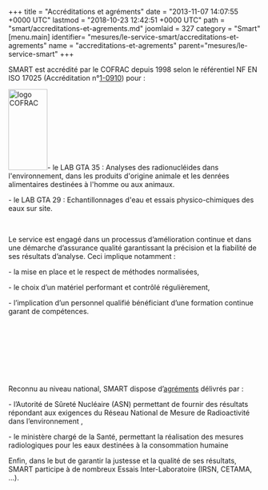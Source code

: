 +++
title = "Accréditations et agréments"
date = "2013-11-07 14:07:55 +0000 UTC"
lastmod = "2018-10-23 12:42:51 +0000 UTC"
path = "smart/accreditations-et-agrements.md"
joomlaid = 327
category = "Smart"
[menu.main]
  identifier= "mesures/le-service-smart/accreditations-et-agrements"
  name = "accreditations-et-agrements"
  parent="mesures/le-service-smart"
+++
<p>SMART est accrédité par le COFRAC depuis 1998 selon le référentiel NF EN ISO 17025 (Accréditation n°<a href="http://www.cofrac.fr/annexes/sect1/1-0910.pdf">1-0910</a>) pour :</p>
<p><img src="images/SMART/logo_COFRAC.png" alt="logo COFRAC" width="78" height="162"/>- le LAB GTA 35 : Analyses des radionucléides dans l'environnement, dans les produits d'origine animale et les denrées alimentaires destinées à l'homme ou aux animaux.</p>
<p>- le LAB GTA 29 : Echantillonnages d'eau et essais physico-chimiques des eaux sur site.</p>
<p> </p>
<p>Le service est engagé dans un processus d’amélioration continue et dans une démarche d’assurance qualité garantissant la précision et la fiabilité de ses résultats d’analyse. Ceci implique notamment :</p>
<p>- la mise en place et le respect de méthodes normalisées,</p>
<p>- le choix d’un matériel performant et contrôlé régulièrement,</p>
<p>- l’implication d’un personnel qualifié bénéficiant d’une formation continue garant de compétences.</p>
<p> </p>
<p> </p>
<p> </p>
<p> </p>
<p><span>Reconnu au niveau national, SMART dispose d’<a href="images/SMART/liste_agrements_au_03-07-2018.pdf">agréments</a> délivrés par :</span></p>
<p><span>- l’Autorité de Sûreté Nucléaire (ASN) permettant de fournir des résultats répondant aux exigences du Réseau National de Mesure de Radioactivité dans l’environnement , </span></p>
<p><span>- le ministère </span>chargé <span>de la Santé, permettant la réalisation des mesures radiologiques pour </span>les eaux destinées à la consommation humaine</p>
<p>Enfin, dans le but de garantir la justesse et la qualité de ses résultats, SMART participe à de nombreux Essais Inter-Laboratoire (IRSN, CETAMA, …).</p>